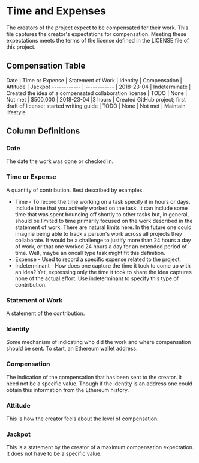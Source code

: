 # Time and Expenses
The creators of the project expect to be compensated for their work. This file captures the creator's expectations for compensation. Meeting these expectations meets the terms of the license defined in the LICENSE file of this project.

## Compensation Table

Date | Time or Expense | Statement of Work | Identity | Compensation | Attitude | Jackpot
------------ | ------------
| 2018-23-04 | Indeterminate | Created the idea of a compensated collaboration license | TODO | None | Not met | $500,000
| 2018-23-04 |3 hours | Created GitHub project; first draft of license; started writing guide | TODO | None | Not met | Maintain lifestyle

## Column Definitions
### Date
The date the work was done or checked in. 

### Time or Expense
A quantity of contribution. Best described by examples. 

* Time - To record the time working on a task specify it in hours or days. Include time that you actively worked on the task. It can include some time that was spent bouncing off shortly to other tasks but, in general, should be limited to time primarily focused on the work described in the statement of work. There are natural limits here. In the future one could imagine being able to track a person's work across all projects they collaborate. It would be a challenge to justify more than 24 hours a day of work, or that one worked 24 hours a day for an extended period of time. Well, maybe an oncall type task might fit this definition.
* Expense - Used to record a specific expense related to the project.
* Indeterminant - How does one capture the time it took to come up with an idea? Yet, expressing only the time it took to share the idea captures none of the actual effort. Use indeterminant to specify this type of contribution.

### Statement of Work
A statement of the contribution.

### Identity
Some mechanism of indicating who did the work and where compensation should be sent. To start, an Ethereum wallet address.

### Compensation
The indication of the compensation that has been sent to the creator. It need not be a specific value. Though if the identity is an address one could obtain this information from the Ethereum history.

### Attitude
This is how the creator feels about the level of compensation. 

### Jackpot
This is a statement by the creator of a maximum compensation expectation. It does not have to be a specific value.




